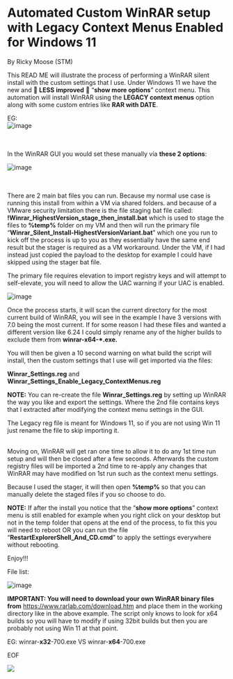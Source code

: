 # Automated Custom WinRAR setup with Legacy Context Menus Enabled for Windows 11

By Ricky Moose (STM)

This READ ME will illustrate the process of performing a WinRAR silent install with the custom settings that I use. Under Windows 11 we have the new and :poop: **LESS** **improved** :poop: “**show more options**” context menu. This automation will install WinRAR using the **LEGACY context menus** option along with some custom entries like **RAR with DATE**.


EG: <br>
![image](https://github.com/RickeyMoose/CustomWinRarSetup-01/assets/167007057/cda4134b-fb4e-4990-a51b-c105d20c821b)

<br><br>
In the WinRAR GUI you would set these manually via **these 2 options**:

![image](https://github.com/RickeyMoose/CustomWinRarSetup-01/assets/167007057/72492283-f2cb-40cb-912c-b5e662a87b38)

<br><br>
There are 2 main bat files you can run. Because my normal use case is running this install from within a VM via shared folders. and because of a VMware security limitation there is the file staging bat file called: **!Winrar_HighestVersion_stage_then_install.bat** which is used to stage the files to **%temp%** folder on my VM and then will run the primary file “**Winrar_Silent_Install-HighestVersionVariant.bat**” which one you run to kick off the process is up to you as they essentially have the same end result but the stager is required as a VM workaround. Under the VM, if I had instead just copied the payload to the desktop for example I could have skipped using the stager bat file.

The primary file requires elevation to import registry keys and will attempt to self-elevate, you will need to allow the UAC warning if your UAC is enabled.

![image](https://github.com/RickeyMoose/CustomWinRarSetup-01/assets/167007057/c71e13a0-699d-4e70-9363-da62216e2826)



Once the process starts, it will scan the current directory for the most current build of WinRAR, you will see in the example I have 3 versions with 7.0 being the most current. If for some reason I had these files and wanted a different version like 6.24 I could simply rename any of the higher builds to exclude them from **winrar-x64-\*.exe.**

You will then be given a 10 second warning on what build the script will install, then the custom settings that I use will get imported via the files:

**Winrar_Settings.reg** and **Winrar_Settings_Enable_Legacy_ContextMenus.reg**

**NOTE:** You can re-create the file **Winrar_Settings.reg** by setting up WinRAR the way you like and export the settings. Where the 2nd file contains keys that I extracted after modifying the context menu settings in the GUI.

The Legacy reg file is meant for Windows 11, so if you are not using Win 11 just rename the file to skip importing it.

<br>
Moving on, WinRAR will get ran one time to allow it to do any 1st time run setup and will then be closed after a few seconds. Afterwards the custom registry files will be imported a 2nd time to re-apply any changes that WinRAR may have modified on 1st run such as the context menu settings.

Because I used the stager, it will then open **%temp%** so that you can manually delete the staged files if you so choose to do.

**NOTE:** If after the install you notice that the “**show more options**” context menu is still enabled for example when you right click on your desktop but not in the temp folder that opens at the end of the process, to fix this you will need to reboot OR you can run the file “**RestartExplorerShell_And_CD.cmd**” to apply the settings everywhere without rebooting.

Enjoy!!!



File list:

![image](https://github.com/RickeyMoose/CustomWinRarSetup-01/assets/167007057/eb177fe2-2caa-484d-84f4-0dc24bb6d5fc)


**IMPORTANT: You will need to download your own WinRAR binary files from** <https://www.rarlab.com/download.htm> and place them in the working directory like in the above example. The script only knows to look for x64 builds so you will have to modify if using 32bit builds but then you are probably not using Win 11 at that point. 

EG: winrar-**x32**-700.exe VS winrar-**x64**-700.exe

EOF


![](https://github.com/RickeyMoose/CustomWinRarSetup-01/blob/main/Usage_Animation.gif)
